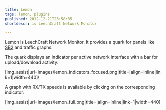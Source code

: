 ```yaml
---
title: Lemon
tags: lemon, plugins
published: 2012-12-21T23:58:35
shortdescr: is LeechCraft Network Monitor

---
```


Lemon is LeechCraft Network Monitor. It provides a quark for panels like
[SB2](/plugins-sb2) and traffic graphs.

The quark displays an indicator per active network interface with a bar
for upload/download activity:

\[img\_assist|url=images/lemon\_indicators\_focused.png|title=|align=inline|link=1|width=440\]\

A graph with RX/TX speeds is available by clicking on the corresponding
indicator:

\[img\_assist|url=images/lemon\_full.png|title=|align=inline|link=1|width=440\]
